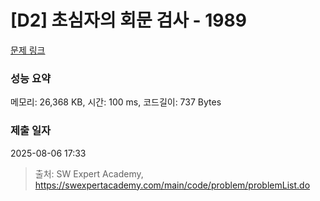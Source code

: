 # [D2] 초심자의 회문 검사 - 1989 

[문제 링크](https://swexpertacademy.com/main/code/problem/problemDetail.do?contestProbId=AV5PyTLqAf4DFAUq) 

### 성능 요약

메모리: 26,368 KB, 시간: 100 ms, 코드길이: 737 Bytes

### 제출 일자

2025-08-06 17:33



> 출처: SW Expert Academy, https://swexpertacademy.com/main/code/problem/problemList.do